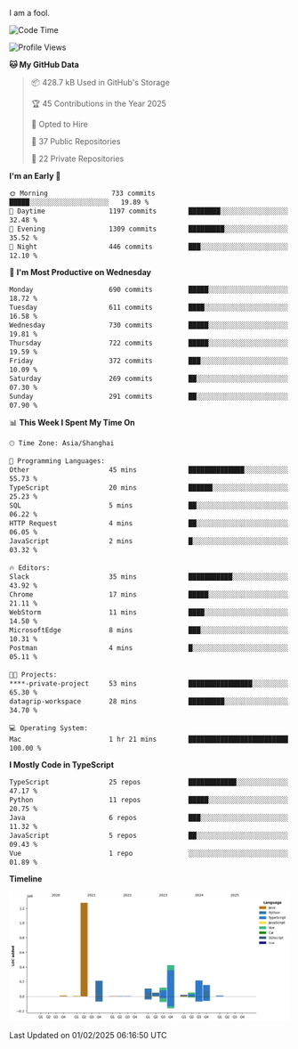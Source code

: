 I am a fool.

<!--START_SECTION:waka-->
![Code Time](http://img.shields.io/badge/Code%20Time-2%2C496%20hrs%2012%20mins-blue)

![Profile Views](http://img.shields.io/badge/Profile%20Views-1-blue)

**🐱 My GitHub Data** 

> 📦 428.7 kB Used in GitHub's Storage 
 > 
> 🏆 45 Contributions in the Year 2025
 > 
> 💼 Opted to Hire
 > 
> 📜 37 Public Repositories 
 > 
> 🔑 22 Private Repositories 
 > 
**I'm an Early 🐤** 

```text
🌞 Morning                733 commits         █████░░░░░░░░░░░░░░░░░░░░   19.89 % 
🌆 Daytime                1197 commits        ████████░░░░░░░░░░░░░░░░░   32.48 % 
🌃 Evening                1309 commits        █████████░░░░░░░░░░░░░░░░   35.52 % 
🌙 Night                  446 commits         ███░░░░░░░░░░░░░░░░░░░░░░   12.10 % 
```
📅 **I'm Most Productive on Wednesday** 

```text
Monday                   690 commits         █████░░░░░░░░░░░░░░░░░░░░   18.72 % 
Tuesday                  611 commits         ████░░░░░░░░░░░░░░░░░░░░░   16.58 % 
Wednesday                730 commits         █████░░░░░░░░░░░░░░░░░░░░   19.81 % 
Thursday                 722 commits         █████░░░░░░░░░░░░░░░░░░░░   19.59 % 
Friday                   372 commits         ███░░░░░░░░░░░░░░░░░░░░░░   10.09 % 
Saturday                 269 commits         ██░░░░░░░░░░░░░░░░░░░░░░░   07.30 % 
Sunday                   291 commits         ██░░░░░░░░░░░░░░░░░░░░░░░   07.90 % 
```


📊 **This Week I Spent My Time On** 

```text
🕑︎ Time Zone: Asia/Shanghai

💬 Programming Languages: 
Other                    45 mins             ██████████████░░░░░░░░░░░   55.73 % 
TypeScript               20 mins             ██████░░░░░░░░░░░░░░░░░░░   25.23 % 
SQL                      5 mins              ██░░░░░░░░░░░░░░░░░░░░░░░   06.22 % 
HTTP Request             4 mins              ██░░░░░░░░░░░░░░░░░░░░░░░   06.05 % 
JavaScript               2 mins              █░░░░░░░░░░░░░░░░░░░░░░░░   03.32 % 

🔥 Editors: 
Slack                    35 mins             ███████████░░░░░░░░░░░░░░   43.92 % 
Chrome                   17 mins             █████░░░░░░░░░░░░░░░░░░░░   21.11 % 
WebStorm                 11 mins             ████░░░░░░░░░░░░░░░░░░░░░   14.50 % 
MicrosoftEdge            8 mins              ███░░░░░░░░░░░░░░░░░░░░░░   10.31 % 
Postman                  4 mins              █░░░░░░░░░░░░░░░░░░░░░░░░   05.11 % 

🐱‍💻 Projects: 
****-private-project     53 mins             ████████████████░░░░░░░░░   65.30 % 
datagrip-workspace       28 mins             █████████░░░░░░░░░░░░░░░░   34.70 % 

💻 Operating System: 
Mac                      1 hr 21 mins        █████████████████████████   100.00 % 
```

**I Mostly Code in TypeScript** 

```text
TypeScript               25 repos            ████████████░░░░░░░░░░░░░   47.17 % 
Python                   11 repos            █████░░░░░░░░░░░░░░░░░░░░   20.75 % 
Java                     6 repos             ███░░░░░░░░░░░░░░░░░░░░░░   11.32 % 
JavaScript               5 repos             ██░░░░░░░░░░░░░░░░░░░░░░░   09.43 % 
Vue                      1 repo              ░░░░░░░░░░░░░░░░░░░░░░░░░   01.89 % 
```



**Timeline**

![Lines of Code chart](https://raw.githubusercontent.com/VeejaLiu/VeejaLiu/master/assets/bar_graph.png)


 Last Updated on 01/02/2025 06:16:50 UTC
<!--END_SECTION:waka-->
